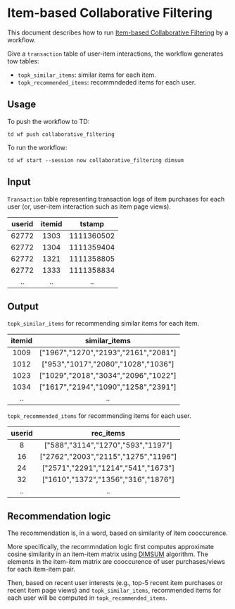 # Item-based Collaborative Filtering

This document describes how to run [Item-based Collaborative Filtering](http://hivemall.incubator.apache.org/userguide/recommend/item_based_cf.html) by a workflow.

Give a `transaction` table of user-item interactions, the workflow generates tow tables:

- `topk_similar_items`: similar items for each item.
- `topk_recommended_items`: recommndeded items for each user.

## Usage

To push the workflow to TD:

`td wf push collaborative_filtering`

To run the workflow:

`td wf start --session now collaborative_filtering dimsum`

## Input

`Transaction` table representing transaction logs of item purchases for each user (or, user-item interaction such as item page views).

| userid | itemid | tstamp |
|:-:|:-:|:-:|
| 62772 | 1303 | 1111360502 |
| 62772 | 1304 | 1111359404 |
| 62772 | 1321 | 1111358805 |
| 62772 | 1333 | 1111358834 |
| .. | .. | .. |

## Output

`topk_similar_items` for recommending similar items for each item. 


| itemid | similar_items |
|:-:|:-:|
| 1009 |  ["1967","1270","2193","2161","2081"] |
| 1012 |  ["953","1017","2080","1028","1036"] |
| 1023 |  ["1029","2018","3034","2096","1022"] |
| 1034 |    ["1617","2194","1090","1258","2391"] |
| .. | .. |

`topk_recommended_items` for recommending items for each user.

| userid | rec_items |
|:-:|:-:|
| 8  | ["588","3114","1270","593","1197"] |
| 16 | ["2762","2003","2115","1275","1196"] |
| 24 | ["2571","2291","1214","541","1673"] |
| 32 | ["1610","1372","1356","316","1876"] |
| .. | .. |

## Recommendation logic

The recommendation is, in a word, based on similarity of item cooccurence.

More specifically, the recommndation logic first computes approximate cosine similarity in an item-item matrix using [DIMSUM](https://blog.twitter.com/engineering/en_us/a/2014/all-pairs-similarity-via-dimsum.html) algorithm. The elements in the item-item matrix are cooccurence of user purchases/views for each item-item pair.

Then, based on recent user interests (e.g., top-5 recent item purchases or recent item page views) and `topk_similar_items`, recommended items for each user will be computed in `topk_recommended_items`.